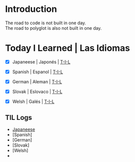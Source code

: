 # Introduction
The road to code is not built in one day.<br>
The road to polyglot is also not built in one day.<br>  

# Today I Learned | Las Idiomas
-[x] Japaneese | Japonés | [T-I-L](https://github.com/EO4wellness/T-I-L/tree/main/DUOlingo/japon%C3%A9s)<br>
-[x] Spanish | Espanol | [T-I-L](https://github.com/EO4wellness/T-I-L/tree/main/DUOlingo/espanol)<br>
-[x] German | Aleman | [T-I-L](link)<br> 
-[x] Slovak | Eslovaco | [T-I-L](link)<br> 
-[x] Welsh | Galés | [T-I-L](link)<br>


## TIL Logs
* [Japaneese](https://github.com/EO4wellness/T-I-L/blob/main/DUOlingo/japon%C3%A9s/2020_log.md)
* [Spanish]
* [German]
* [Slovak]
* [Welsh]
* 

